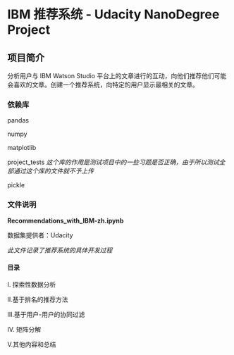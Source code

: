 # IBM 推荐系统 - Udacity NanoDegree Project

## 项目简介
分析用户与 IBM Watson Studio 平台上的文章进行的互动，向他们推荐他们可能会喜欢的文章。创建一个推荐系统，向特定的用户显示最相关的文章。

### 依赖库
pandas 

numpy

matplotlib

project_tests _这个库的作用是测试项目中的一些习题是否正确，由于所以测试全部通过这个库的文件就不予上传_

pickle

### 文件说明
**Recommendations_with_IBM-zh.ipynb**

数据集提供者：Udacity

_此文件记录了推荐系统的具体开发过程_

#### 目录

I. 探索性数据分析

II.基于排名的推荐方法

III.基于用户-用户的协同过滤

IV. 矩阵分解

V.其他内容和总结
